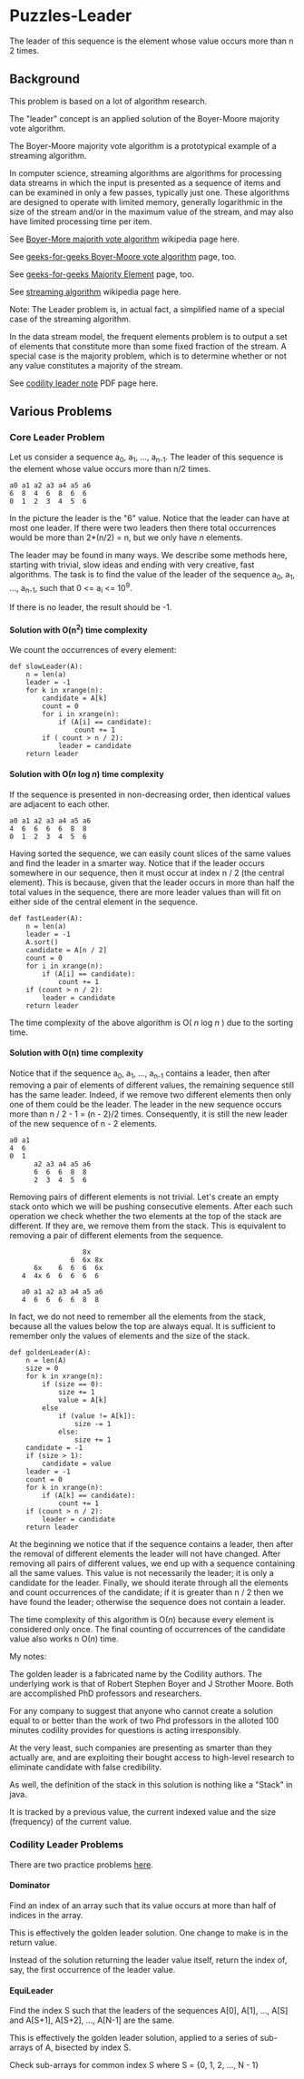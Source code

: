 # Puzzles-Leader

The leader of this sequence is the element whose value occurs more than n 2 times.

## Background

This problem is based on a lot of algorithm research.

The "leader" concept is an applied solution of the Boyer-Moore majority vote algorithm.

The Boyer-Moore majority vote algorithm is a prototypical example of a streaming algorithm.

In computer science, streaming algorithms are algorithms for processing data streams
in which the input is presented as a sequence of items and can be examined in only a few passes,
typically just one. These algorithms are designed to operate with limited memory,
generally logarithmic in the size of the stream and/or in the maximum value of the stream,
and may also have limited processing time per item.

See [Boyer-More majorith vote algorithm](https://en.wikipedia.org/wiki/Boyer%E2%80%93Moore_majority_vote_algorithm) wikipedia page here.

See [geeks-for-geeks Boyer-Moore vote algorithm](https://www.geeksforgeeks.org/boyer-moore-majority-voting-algorithm/) page, too.

See [geeks-for-geeks Majority Element](https://www.geeksforgeeks.org/majority-element/) page, too.

See [streaming algorithm](https://en.wikipedia.org/wiki/Streaming_algorithm) wikipedia page here.

Note: The Leader problem is, in actual fact, a simplified name of a special case of the streaming algorithm.

In the data stream model, the frequent elements problem is to output a set of elements that constitute more than some fixed fraction of the stream.
A special case is the majority problem, which is to determine whether or not any value constitutes a majority of the stream.

See [codility leader note](https://codility.com/media/train/6-Leader.pdf) PDF page here.

## Various Problems

### Core Leader Problem

Let us consider a sequence a<sub>0</sub>, a<sub>1</sub>, ..., a<sub>n-1</sub>.
The leader of this sequence is the element whose value occurs more than n/2 times.

```
a0 a1 a2 a3 a4 a5 a6
6  8  4  6  8  6  6
0  1  2  3  4  5  6
```

In the picture the leader is the "6" value.
Notice that the leader can have at most one leader.
If there were two leaders then there total occurrences would be more than 2*(n/2) = n,
but we only have *n* elements.

The leader may be found in many ways. We describe some methods here,
starting with trivial, slow ideas and ending with very creative, fast algorithms.
The task is to find the value of the leader of the sequence
a<sub>0</sub>, a<sub>1</sub>, ..., a<sub>n-1</sub>,
such that 0 <= a<sub>i</sub> <= 10<sup>9</sup>.

If there is no leader, the result should be -1.

#### Solution with O(n<sup>2</sup>) time complexity

We count the occurrences of every element:

```
def slowLeader(A):
    n = len(a)
    leader = -1
    for k in xrange(n):
        candidate = A[k]
        count = 0
        for i in xrange(n):
            if (A[i] == candidate):
                count += 1
        if ( count > n / 2):
            leader = candidate
    return leader
```

#### Solution with O(*n* log *n*) time complexity

If the sequence is presented in non-decreasing order,
then identical values are adjacent to each other.

```
a0 a1 a2 a3 a4 a5 a6
4  6  6  6  6  8  8
0  1  2  3  4  5  6
```

Having sorted the sequence, we can easily count slices of the same values
and find the leader in a smarter way.
Notice that if the leader occurs somewhere in our sequence,
then it must occur at index n / 2 (the central element).
This is because, given that the leader occurs in more than half
the total values in the sequence, there are more leader values
than will fit on either side of the central element in the sequence.

```
def fastLeader(A):
    n = len(a)
    leader = -1
    A.sort()
    candidate = A[n / 2]
    count = 0
    for i in xrange(n):
        if (A[i] == candidate):
            count += 1
    if (count > n / 2):
        leader = candidate
    return leader
```

The time complexity of the above algorithm is O( *n* log *n* ) due to the sorting time.

#### Solution with O(n) time complexity

Notice that if the sequence a<sub>0</sub>, a<sub>1</sub>, ..., a<sub>n-1</sub> contains a leader,
then after removing a pair of elements of different values, the remaining sequence still has the same leader.
Indeed, if we remove two different elements then only one of them could be the leader.
The leader in the new sequence occurs more than n / 2 - 1 = (n - 2)/2 times.
Consequently, it is still the new leader of the new sequence of n - 2 elements.

```
a0 a1
4  6
0  1
      a2 a3 a4 a5 a6
      6  6  6  8  8
      2  3  4  5  6
```

Removing pairs of different elements is not trivial.
Let's create an empty stack onto which we will be pushing consecutive elements.
After each such operation we check whether the two elements at the top of the stack are different.
If they are, we remove them from the stack.
This is equivalent to removing a pair of different elements from the sequence.

                      8x
                   6  6x 8x
          6x    6  6  6  6x
       4  4x 6  6  6  6  6

       a0 a1 a2 a3 a4 a5 a6
       4  6  6  6  6  8  8

In fact, we do not need to remember all the elements from the stack,
because all the values below the top are always equal.
It is sufficient to remember only the values of elements and the size of the stack.

```
def goldenLeader(A):
    n = len(A)
    size = 0
    for k in xrange(n):
        if (size == 0):
            size += 1
            value = A[k]
        else
            if (value != A[k]):
                size -= 1
            else:
                size += 1
    candidate = -1
    if (size > 1):
        candidate = value
    leader = -1
    count = 0
    for k in xrange(n):
        if (A[k] == candidate):
            count += 1
    if (count > n / 2):
        leader = candidate
    return leader
```

At the beginning we notice that if the sequence contains a leader,
then after the removal of different elements the leader will not have changed.
After removing all pairs of different values, we end up with a sequence containing all the same values.
This value is not necessarily the leader; it is only a candidate for the leader.
Finally, we should iterate through all the elements and count occurrences of the candidate;
if it is greater than n / 2 then we have found the leader;
otherwise the sequence does not contain a leader.

The time complexity of this algorithm is O(*n*) because every element is considered only once.
The final counting of occurrences of the candidate value also works n O(*n*) time.

My notes:

The golden leader is a fabricated name by the Codility authors.
The underlying work is that of Robert Stephen Boyer and J Strother Moore.
Both are accomplished PhD professors and researchers.

For any company to suggest that anyone who cannot create a solution equal to or better than
the work of two Phd professors in the alloted 100 minutes codility provides for questions
is acting irresponsibly.

At the very least, such companies are presenting as smarter than they actually are,
and are exploiting their bought access to high-level research to eliminate candidate with false credibility.

As well, the definition of the stack in this solution is nothing like a "Stack" in java.

It is tracked by a previous value, the current indexed value and the size (frequency) of the current value.

### Codility Leader Problems

There are two practice problems [here](https://app.codility.com/programmers/lessons/8-leader/).

#### Dominator

Find an index of an array such that its value occurs at more than half of indices in the array.

This is effectively the golden leader solution. One change to make is in the return value.

Instead of the solution returning the leader value itself, return the index of, say, the first occurrence of the leader value.

#### EquiLeader

Find the index S such that the leaders of the sequences A[0], A[1], ..., A[S] and A[S+1], A[S+2], ..., A[N-1] are the same.

This is effectively the golden leader solution, applied to a series of sub-arrays of A, bisected by index S.

Check sub-arrays for common index S where S = {0, 1, 2, ..., N - 1}
